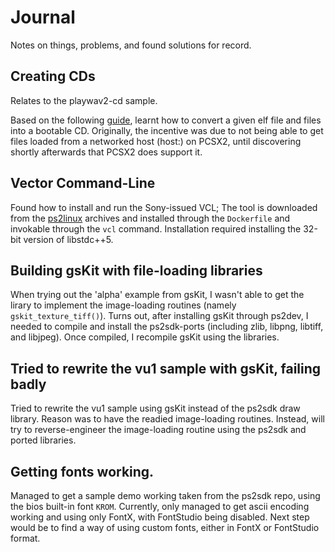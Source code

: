 # Journal

Notes on things, problems, and found solutions for record.

## Creating CDs

Relates to the playwav2-cd sample.

Based on the following [guide](http://ps2.x-pec.com/bootable_ps2_disc.html), learnt how to convert a given elf file and files into a bootable CD.
Originally, the incentive was due to not being able to get files loaded from a networked host (host:) on PCSX2, until discovering shortly afterwards that PCSX2 does support it.

## Vector Command-Line

Found how to install and run the Sony-issued VCL; The tool is downloaded from the [ps2linux](https://ps2linux.no-ip.info/playstation2-linux.com) archives and installed through the `Dockerfile` and invokable through the `vcl` command.
Installation required installing the 32-bit version of libstdc++5.

## Building gsKit with file-loading libraries

When trying out the \'alpha\' example from gsKit, I wasn't able to get the lirary to implement the image-loading routines (namely `gskit_texture_tiff()`).
Turns out, after installing gsKit through ps2dev, I needed to compile and install the ps2sdk-ports (including zlib, libpng, libtiff, and libjpeg).
Once compiled, I recompile gsKit using the libraries.

## Tried to rewrite the vu1 sample with gsKit, failing badly

Tried to rewrite the vu1 sample using gsKit instead of the ps2sdk draw library. Reason was to have the readied image-loading routines.
Instead, will try to reverse-engineer the image-loading routine using the ps2sdk and ported libraries.

## Getting fonts working.

Managed to get a sample demo working taken from the ps2sdk repo, using the bios built-in font `KROM`. Currently, only managed to get ascii encoding working and using only FontX, with FontStudio being disabled. Next step would be to find a way of using custom fonts, either in FontX or FontStudio format.
